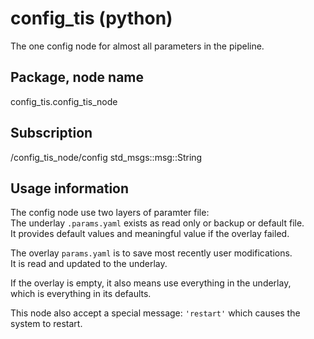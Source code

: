 # config_tis (python)

The one config node for almost all parameters in the pipeline.

## Package, node name

config_tis.config_tis_node

## Subscription

/config_tis_node/config std_msgs::msg::String

## Usage information

The config node use two layers of paramter file:  
The underlay `.params.yaml` exists as read only or backup or default file.  
It provides default values and meaningful value if the overlay failed.

The overlay `params.yaml` is to save most recently user modifications.  
It is read and updated to the underlay.

If the overlay is empty, it also means use everything in the underlay,  
which is everything in its defaults.

This node also accept a special message: `'restart'` which causes the system to restart.